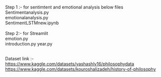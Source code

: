 Step 1 :- for sentimtent and emotional analysis below files <br>
Sentimentanalysis.py<br>
emotionalanalysis.py <br>
SentimentLSTMnew.ipynb<br><br>
Step 2:- for Streamlit <br>
emotion.py<br>
introduction.py
year.py <br><br>

Dataset link :-<br>
https://www.kaggle.com/datasets/yashashlv16/philosophydata<br>
https://www.kaggle.com/datasets/kouroshalizadeh/history-of-philosophy<br>
